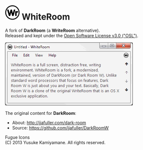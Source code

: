 # ![*](WhiteRoom/misc/logo/writeroom.appicon.48.png) WhiteRoom
  
A fork of **DarkRoom** (a **WriteRoom** alternative).  
Released and kept under the [Open Software License v3.0 ("OSL")](License.md).  
  
![Screenshot](WhiteRoom/misc/WriteRoom.gif)
  
The original content for **DarkRoom**:  
- About: http://jjafuller.com/dark-room  
- Source: https://github.com/jjafuller/DarkRoomW  
  
Fugue Icons  
(C) 2013 Yusuke Kamiyamane. All rights reserved.  
